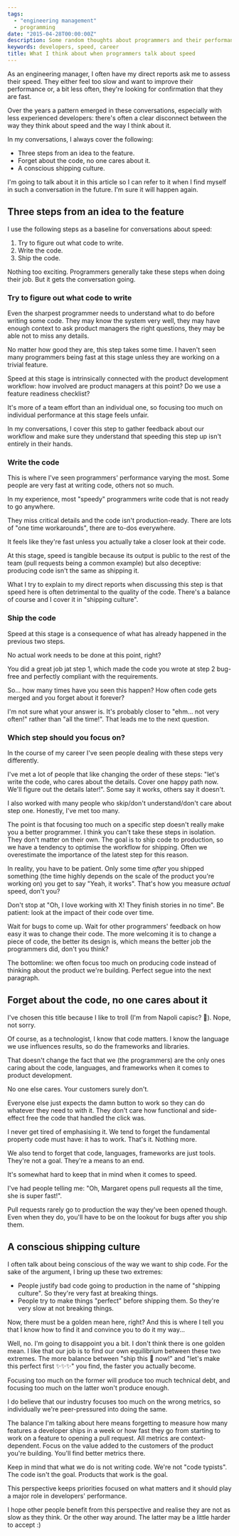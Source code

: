 ```yaml
---
tags:
  - "engineering management"
  - programming
date: "2015-04-28T00:00:00Z"
description: Some random thoughts about programmers and their performance
keywords: developers, speed, career
title: What I think about when programmers talk about speed
---
```


As an engineering manager, I often have my direct reports ask me to assess their
speed. They either feel too slow and want to improve their performance or, a bit
less often, they're looking for confirmation that they are fast.

Over the years a pattern emerged in these conversations, especially with less
experienced developers: there's often a clear disconnect between the way they
think about speed and the way I think about it.

In my conversations, I always cover the following:

- Three steps from an idea to the feature.
- Forget about the code, no one cares about it.
- A conscious shipping culture.

I'm going to talk about it in this article so I can refer to it when I find
myself in such a conversation in the future. I'm sure it will happen again.

## Three steps from an idea to the feature

I use the following steps as a baseline for conversations about speed:

1. Try to figure out what code to write.
2. Write the code.
3. Ship the code.

Nothing too exciting. Programmers generally take these steps when doing their
job. But it gets the conversation going.

### Try to figure out what code to write

Even the sharpest programmer needs to understand what to do before writing some
code. They may know the system very well, they may have enough context to ask
product managers the right questions, they may be able not to miss any details.

No matter how good they are, this step takes some time. I haven't seen many
programmers being fast at this stage unless they are working on a trivial
feature.

Speed at this stage is intrinsically connected with the product development
workflow: how involved are product managers at this point? Do we use a feature
readiness checklist?

It's more of a team effort than an individual one, so focusing too much on
individual performance at this stage feels unfair.

In my conversations, I cover this step to gather feedback about our workflow and
make sure they understand that speeding this step up isn't entirely in their
hands.

### Write the code

This is where I've seen programmers' performance varying the most. Some people
are very fast at writing code, others not so much.

In my experience, most "speedy" programmers write code that is not ready to go
anywhere.

They miss critical details and the code isn't production-ready. There are lots of
"one time workarounds", there are to-dos everywhere.

It feels like they're fast unless you actually take a closer look at their code.

At this stage, speed is tangible because its output is public to the rest of the
team (pull requests being a common example) but also deceptive: producing code
isn't the same as shipping it.

What I try to explain to my direct reports when discussing this step is that
speed here is often detrimental to the quality of the code. There's a balance of
course and I cover it in "shipping culture".

### Ship the code

Speed at this stage is a consequence of what has already happened in the previous
two steps.

No actual work needs to be done at this point, right?

You did a great job jat step 1, which made the code you wrote at step 2
bug-free and perfectly compliant with the requirements.

So... how many times have you seen this happen? How often code gets merged and
you forget about it forever?

I'm not sure what your answer is. It's probably closer to "ehm... not very
often!" rather than "all the time!". That leads me to the next question.

### Which step should you focus on?

In the course of my career I've seen people dealing with these steps very differently.

I've met a lot of people that like changing the order of these steps:
"let's write the code, who cares about the details. Cover one happy path now. We'll
figure out the details later!". Some say it works, others say it doesn't.

I also worked with many people who skip/don't understand/don't care about step
one. Honestly, I've met too many.

The point is that focusing too much on a specific step doesn't really make you a
better programmer. I think you can't take these steps in isolation. They don't
matter on their own. The goal is to ship code to production, so we have a tendency
to optimise the workflow for shipping. Often we overestimate the importance of the
latest step for this reason.

In reality, you have to be patient. Only some time _after_ you shipped something
(the time highly depends on the scale of the product you're working on) you get
to say "Yeah, it works". That's how you measure _actual_ speed, don't you?

Don't stop at "Oh, I love working with X! They finish stories in no time". Be
patient: look at the impact of their code over time.

Wait for bugs to come up. Wait for other programmers' feedback on how easy it
was to change their code. The more welcoming it is to change a piece of code,
the better its design is, which means the better job the programmers did, don't
you think?

The bottomline: we often focus too much on producing code instead of thinking
about the product we're building. Perfect segue into the next paragraph.

## Forget about the code, no one cares about it

I've chosen this title because I like to troll (I'm from Napoli capisc? 🤌).
Nope, not sorry.

Of course, as a technologist, I know that code matters. I know the language we
use influences results, so do the frameworks and libraries.

That doesn't change the fact that we (the programmers) are the only ones caring
about the code, languages, and frameworks when it comes to product development.

No one else cares. Your customers surely don't.

Everyone else just expects the damn button to work so they can do whatever they
need to with it. They don't care how functional and side-effect free the code
that handled the click was.

I never get tired of emphasising it. We tend to forget the fundamental property
code must have: it has to work. That's it. Nothing more.

We also tend to forget that code, languages, frameworks are just tools. They're
not a goal. They're a means to an end.

It's somewhat hard to keep that in mind when it comes to speed.

I've had people telling me: "Oh, Margaret opens pull requests all the time, she
is super fast!".

Pull requests rarely go to production the way they've been opened though. Even
when they do, you'll have to be on the lookout for bugs after you ship them.

## A conscious shipping culture

I often talk about being conscious of the way we want to ship code. For the sake
of the argument, I bring up these two extremes:

- People justify bad code going to production in the name of "shipping culture".
  So they're very fast at breaking things.
- People try to make things "perfect" before shipping them. So they're very slow
  at not breaking things.

Now, there must be a golden mean here, right? And this is where I tell you that
I know how to find it and convince you to do it my way...

Well, no. I'm going to disappoint you a bit. I don't think there is one golden
mean. I like that our job is to find our own equilibrium between these two
extremes. The more balance between "ship this 💩 now!" and "let's make this
perfect first ✨✨✨" you find, the faster you actually become.

Focusing too much on the former will produce too much technical debt, and
focusing too much on the latter won't produce enough.

I do believe that our industry focuses too much on the wrong metrics, so
individually we're peer-pressured into doing the same.

The balance I'm talking about here means forgetting to measure how many features
a developer ships in a week or how fast they go from starting to work on a
feature to opening a pull request. All metrics are context-dependent. Focus on
the value added to the customers of the product you're building. You'll find
better metrics there.

Keep in mind that what we do is not writing code. We're not "code typists". The
code isn't the goal. Products that work is the goal.

This perspective keeps priorities focused on what matters and it should play a
major role in developers' performance.

I hope other people benefit from this perspective and realise they are not as
slow as they think. Or the other way around. The latter may be a little harder
to accept :)
